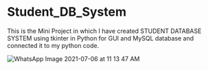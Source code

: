 # Student_DB_System

This is the Mini Project in which I have created STUDENT DATABASE SYSTEM using tkinter in Python for GUI and MySQL database and connected it to my python code.


![WhatsApp Image 2021-07-06 at 11 13 47 AM](https://user-images.githubusercontent.com/69895133/124548399-4830c000-de4b-11eb-96ab-d901b4ab5f95.jpeg)
